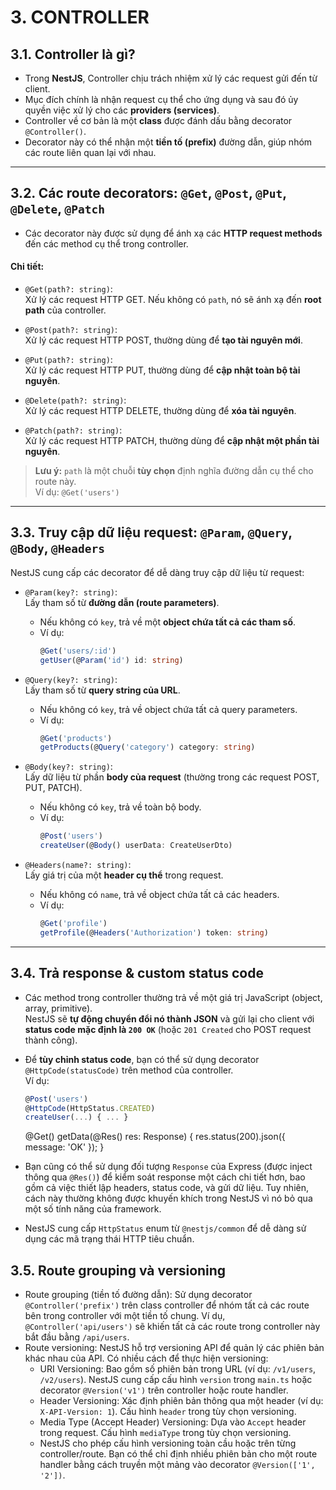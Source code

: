 # 3. CONTROLLER

## 3.1. Controller là gì?
- Trong **NestJS**, Controller chịu trách nhiệm xử lý các request gửi đến từ client.
- Mục đích chính là nhận request cụ thể cho ứng dụng và sau đó ủy quyền việc xử lý cho các **providers (services)**.
- Controller về cơ bản là một **class** được đánh dấu bằng decorator `@Controller()`.
- Decorator này có thể nhận một **tiền tố (prefix)** đường dẫn, giúp nhóm các route liên quan lại với nhau.

---

## 3.2. Các route decorators: `@Get`, `@Post`, `@Put`, `@Delete`, `@Patch`

- Các decorator này được sử dụng để ánh xạ các **HTTP request methods** đến các method cụ thể trong controller.

#### Chi tiết:
- `@Get(path?: string)`:  
  Xử lý các request HTTP GET. Nếu không có `path`, nó sẽ ánh xạ đến **root path** của controller.

- `@Post(path?: string)`:  
  Xử lý các request HTTP POST, thường dùng để **tạo tài nguyên mới**.

- `@Put(path?: string)`:  
  Xử lý các request HTTP PUT, thường dùng để **cập nhật toàn bộ tài nguyên**.

- `@Delete(path?: string)`:  
  Xử lý các request HTTP DELETE, thường dùng để **xóa tài nguyên**.

- `@Patch(path?: string)`:  
  Xử lý các request HTTP PATCH, thường dùng để **cập nhật một phần tài nguyên**.

> **Lưu ý:** `path` là một chuỗi **tùy chọn** định nghĩa đường dẫn cụ thể cho route này.  
> Ví dụ: `@Get('users')`

---

## 3.3. Truy cập dữ liệu request: `@Param`, `@Query`, `@Body`, `@Headers`

NestJS cung cấp các decorator để dễ dàng truy cập dữ liệu từ request:

- `@Param(key?: string)`:  
  Lấy tham số từ **đường dẫn (route parameters)**.  
  - Nếu không có `key`, trả về một **object chứa tất cả các tham số**.  
  - Ví dụ:  
    ```ts
    @Get('users/:id')
    getUser(@Param('id') id: string)
    ```

- `@Query(key?: string)`:  
  Lấy tham số từ **query string của URL**.  
  - Nếu không có `key`, trả về object chứa tất cả query parameters.  
  - Ví dụ:  
    ```ts
    @Get('products')
    getProducts(@Query('category') category: string)
    ```

- `@Body(key?: string)`:  
  Lấy dữ liệu từ phần **body của request** (thường trong các request POST, PUT, PATCH).  
  - Nếu không có `key`, trả về toàn bộ body.  
  - Ví dụ:  
    ```ts
    @Post('users')
    createUser(@Body() userData: CreateUserDto)
    ```

- `@Headers(name?: string)`:  
  Lấy giá trị của một **header cụ thể** trong request.  
  - Nếu không có `name`, trả về object chứa tất cả các headers.  
  - Ví dụ:  
    ```ts
    @Get('profile')
    getProfile(@Headers('Authorization') token: string)
    ```

---


## 3.4. Trả response & custom status code

- Các method trong controller thường trả về một giá trị JavaScript (object, array, primitive).  
  NestJS sẽ **tự động chuyển đổi nó thành JSON** và gửi lại cho client với **status code mặc định là `200 OK`** (hoặc `201 Created` cho POST request thành công).

- Để **tùy chỉnh status code**, bạn có thể sử dụng decorator `@HttpCode(statusCode)` trên method của controller.  
  Ví dụ:
  ```ts
  @Post('users')
  @HttpCode(HttpStatus.CREATED)
  createUser(...) { ... }
  ```


  @Get()
  getData(@Res() res: Response) {
    res.status(200).json({ message: 'OK' });
  }

- Bạn cũng có thể sử dụng đối tượng `Response` của Express (được inject thông qua `@Res()`) để kiểm soát response một cách chi tiết hơn, bao gồm cả việc thiết lập headers, status code, và gửi dữ liệu. Tuy nhiên, cách này thường không được khuyến khích trong NestJS vì nó bỏ qua một số tính năng của framework.
- NestJS cung cấp `HttpStatus` enum từ `@nestjs/common` để dễ dàng sử dụng các mã trạng thái HTTP tiêu chuẩn.

## 3.5. Route grouping và versioning
   - Route grouping (tiền tố đường dẫn): Sử dụng decorator `@Controller('prefix')` trên class controller để nhóm tất cả các route bên trong controller với một tiền tố chung. Ví dụ, `@Controller('api/users')` sẽ khiến tất cả các route trong controller này bắt đầu bằng `/api/users`.
   - Route versioning: NestJS hỗ trợ versioning API để quản lý các phiên bản khác nhau của API. Có nhiều cách để thực hiện versioning:
     + URI Versioning: Bao gồm số phiên bản trong URL (ví dụ: `/v1/users`, `/v2/users`). NestJS cung cấp cấu hình `version` trong `main.ts` hoặc decorator `@Version('v1')` trên controller hoặc route handler.
     + Header Versioning: Xác định phiên bản thông qua một header (ví dụ: `X-API-Version: 1`). Cấu hình `header` trong tùy chọn versioning.
     + Media Type (Accept Header) Versioning: Dựa vào `Accept` header trong request. Cấu hình `mediaType` trong tùy chọn versioning.
     + NestJS cho phép cấu hình versioning toàn cầu hoặc trên từng controller/route. Bạn có thể chỉ định nhiều phiên bản cho một route handler bằng cách truyền một mảng vào decorator `@Version(['1', '2'])`.

